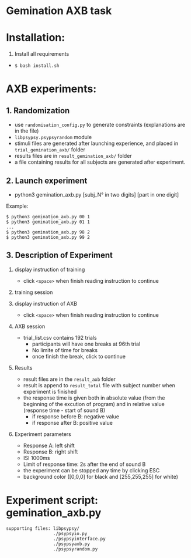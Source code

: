 # Gemination AXB task

# Installation:
1. Install all requirements
 - ```$ bash install.sh```

# AXB experiments:

## 1. Randomization 
- use `randomisation_config.py` to generate constraints (explanations are in the file)
- `libpsypsy.psypsyrandom` module
- stimuli files are generated after launching experience, and placed in `trial_gemination_axb/` folder
- results files are in `result_gemination_axb/` folder
- a file containing results for all subjects are generated after experiment.


## 2. Launch experiment    
- python3 gemination_axb.py [subj_N° in two digits] [part in one digit]

Example: 

```
$ python3 gemination_axb.py 00 1
$ python3 gemination_axb.py 01 1
...
$ python3 gemination_axb.py 98 2
$ python3 gemination_axb.py 99 2
```


## 3. Description of Experiment
1. display instruction of training
    - click `<space>` when finish reading instruction to continue
2. training session
3. display instruction of AXB
    - click `<space>` when finish reading instruction to continue
4. AXB session
    - trial_list.csv contains 192 trials
        - participants will have one breaks at 96th trial
        - No limite of time for breaks
        - once finish the break, click <space> to continue
5. Results
    - result files are in the `result_axb` folder
    - result is append to `result_total` file with subject number when experiment is finished
    - the response time is given both in absolute value (from the beginning of the excution of program) and in relative value (response time - start of sound B) 
        - if response before B: negative value
        - if response after B: positive value

4. Experiment parameters
    - Response A: left shift
    - Response B: right shift
    - ISI 1000ms
    - Limit of response time: 2s after the end of sound B
    - the experiment can be stopped any time by clicking ESC
    - background color ([0,0,0] for black and [255,255,255] for white)

# Experiment script: gemination_axb.py
    supporting files: libpsypsy/
                      ./psypsyio.py
                      ./psypsyinterface.py
                      ./psypsyaxb.py
                      ./psypsyrandom.py
